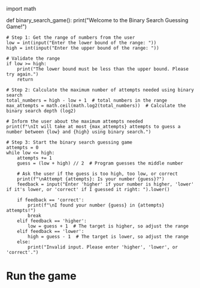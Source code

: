 import math

def binary_search_game():
    print("Welcome to the Binary Search Guessing Game!")

    # Step 1: Get the range of numbers from the user
    low = int(input("Enter the lower bound of the range: "))
    high = int(input("Enter the upper bound of the range: "))
    
    # Validate the range
    if low >= high:
        print("The lower bound must be less than the upper bound. Please try again.")
        return

    # Step 2: Calculate the maximum number of attempts needed using binary search
    total_numbers = high - low + 1  # total numbers in the range
    max_attempts = math.ceil(math.log2(total_numbers))  # Calculate the binary search depth (log2)

    # Inform the user about the maximum attempts needed
    print(f"\nIt will take at most {max_attempts} attempts to guess a number between {low} and {high} using binary search.")

    # Step 3: Start the binary search guessing game
    attempts = 0
    while low <= high:
        attempts += 1
        guess = (low + high) // 2  # Program guesses the middle number
        
        # Ask the user if the guess is too high, too low, or correct
        print(f"\nAttempt {attempts}: Is your number {guess}?")
        feedback = input("Enter 'higher' if your number is higher, 'lower' if it's lower, or 'correct' if I guessed it right: ").lower()
        
        if feedback == 'correct':
            print(f"\nI found your number {guess} in {attempts} attempts!")
            break
        elif feedback == 'higher':
            low = guess + 1  # The target is higher, so adjust the range
        elif feedback == 'lower':
            high = guess - 1  # The target is lower, so adjust the range
        else:
            print("Invalid input. Please enter 'higher', 'lower', or 'correct'.")
            
# Run the game
